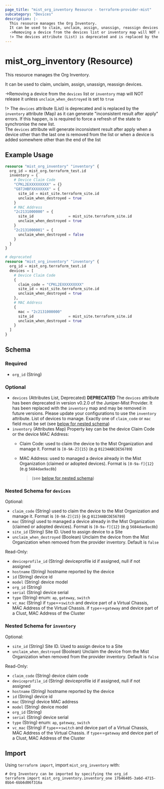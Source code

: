 ```yaml
---
page_title: "mist_org_inventory Resource - terraform-provider-mist"
subcategory: "Devices"
description: |-
  This resource manages the Org Inventory.
  It can be used to claim, unclaim, assign, unassign, reassign devices.
  ->Removing a device from the devices list or inventory map will NOT release it unless unclaim_when_destroyed is set to true
  !> The devices attribute (List) is deprecated and is replaced by the inventory attribute (Map) as it can generate "inconsistent result after apply" errors. If this happen, is is required to force a refresh of the state to synchronise the new list.The devices attribute will generate inconsistent result after apply when a device other than the last one is removed from the list or when a device is added somewhere other than the end of the list
---
```


# mist_org_inventory (Resource)

This resource manages the Org Inventory.

It can be used to claim, unclaim, assign, unassign, reassign devices.

->Removing a device from the `devices` list or `inventory` map will NOT release it unless `unclaim_when_destroyed` is set to `true`

!> The `devices` attribute (List) is deprecated and is replaced by the `inventory` attribute (Map) as it can generate "inconsistent result after apply" errors. If this happen, is is required to force a refresh of the state to synchronise the new list.  
The `devices` attribute will generate inconsistent result after apply when a device other than the last one is removed from the list or when a device is added somewhere other than the end of the list


## Example Usage

```terraform
resource "mist_org_inventory" "inventory" {
  org_id = mist_org.terraform_test.id
  inventory = {
    # Device Claim Code
    "CPKL2EXXXXXXXXX" = {}
    "G87JHBFXXXXXXXX" = {
      site_id = mist_site.terraform_site.id
      unclaim_when_destroyed = true
    }
    # MAC Address
    "2c2131000000" = {
      site_id                = mist_site.terraform_site.id
      unclaim_when_destroyed = true
    }
    "2c2131000001" = {
      unclaim_when_destroyed = false
    }    
  }
}

# deprecated
resource "mist_org_inventory" "inventory" {
  org_id = mist_org.terraform_test.id
  devices = [
    # Device Claim Code
    {
      claim_code = "CPKL2EXXXXXXXXX"
      site_id = mist_site.terraform_site.id
      unclaim_when_destroyed = true
    },
    # MAC Address
    {
      mac = "2c2131000000"
      site_id                = mist_site.terraform_site.id
      unclaim_when_destroyed = true
    }   
  ]
}
```

<!-- schema generated by tfplugindocs -->
## Schema

### Required

- `org_id` (String)

### Optional

- `devices` (Attributes List, Deprecated) **DEPRECATED** The `devices` attribute has been deprecated in version v0.2.0 of the Juniper-Mist Provider. It has been replaced with the `inventory` map and may be removed in future versions. Please update your configurations to use the `inventory` attribute. List of devices to manage. Exactly one of `claim_code` or `mac` field must be set (see [below for nested schema](#nestedatt--devices))
- `inventory` (Attributes Map) Property key can be the device Claim Code or the device MAC Address:
  * Claim Code: used to claim the device to the Mist Organization and manage it. Format is `[0-9A-Z]{15}` (e.g `01234ABCDE56789`)
  * MAC Address: used to managed a device already in the Mist Organization (claimed or adopted devices). Format is `[0-9a-f]{12}` (e.g `5684dae9ac8b`)

    > (see [below for nested schema](#nestedatt--inventory))

<a id="nestedatt--devices"></a>
### Nested Schema for `devices`

Optional:

- `claim_code` (String) used to claim the device to the Mist Organization and manage it. Format is `[0-9A-Z]{15}` (e.g `01234ABCDE56789`)
- `mac` (String) used to managed a device already in the Mist Organization (claimed or adopted devices). Format is `[0-9a-f]{12}` (e.g `5684dae9ac8b`)
- `site_id` (String) Site ID. Used to assign device to a Site
- `unclaim_when_destroyed` (Boolean) Unclaim the device from the Mist Organization when removed from the provider inventory. Default is `false`

Read-Only:

- `deviceprofile_id` (String) deviceprofile id if assigned, null if not assigned
- `hostname` (String) hostname reported by the device
- `id` (String) device id
- `model` (String) device model
- `org_id` (String)
- `serial` (String) device serial
- `type` (String) enum: `ap`, `gateway`, `switch`
- `vc_mac` (String) if `type`==`switch` and device part of a Virtual Chassis, MAC Address of the Virtual Chassis. if `type`==`gateway` and device part of a Clust, MAC Address of the Cluster


<a id="nestedatt--inventory"></a>
### Nested Schema for `inventory`

Optional:

- `site_id` (String) Site ID. Used to assign device to a Site
- `unclaim_when_destroyed` (Boolean) Unclaim the device from the Mist Organization when removed from the provider inventory. Default is `false`

Read-Only:

- `claim_code` (String) device claim code
- `deviceprofile_id` (String) deviceprofile id if assigned, null if not assigned
- `hostname` (String) hostname reported by the device
- `id` (String) device id
- `mac` (String) device MAC address
- `model` (String) device model
- `org_id` (String)
- `serial` (String) device serial
- `type` (String) enum: `ap`, `gateway`, `switch`
- `vc_mac` (String) if `type`==`switch` and device part of a Virtual Chassis, MAC Address of the Virtual Chassis. if `type`==`gateway` and device part of a Clust, MAC Address of the Cluster



## Import
Using `terraform import`, import `mist_org_inventory` with:
```shell
# Org Inventory can be imported by specifying the org_id
terraform import mist_org_inventory.inventory_one 17b46405-3a6d-4715-8bb4-6bb6d06f316a
```